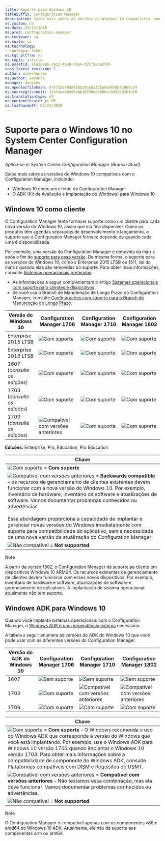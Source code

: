 ```yaml
---
title: Suporte para Windows 10
titleSuffix: Configuration Manager
description: Saiba mais sobre as versões do Windows 10 compatíveis como clientes ou para implantação de sistema operacional com o System Center Configuration Manager
ms.custom: na
ms.date: 03/22/2018
ms.prod: configuration-manager
ms.reviewer: na
ms.suite: na
ms.technology:
- configmgr-other
ms.tgt_pltfrm: na
ms.topic: article
ms.assetid: a1626a65-da22-49e0-9564-d2f752ea3f4b
caps.latest.revision: 5
author: aczechowski
ms.author: aaroncz
manager: dougeby
ms.openlocfilehash: 877732c4095438b19a863335a4a0026b7b088b24
ms.sourcegitcommit: 11bf4ed40ed0cbb10500cc58bbecbd23c92bfe20
ms.translationtype: HT
ms.contentlocale: pt-BR
ms.lasthandoff: 03/23/2018
---
```

# <a name="support-for-windows-10-in-system-center-configuration-manager"></a>Suporte para o Windows 10 no System Center Configuration Manager  

*Aplica-se a: System Center Configuration Manager (Branch Atual)*


Saiba mais sobre as versões do Windows 10 compatíveis com o Configuration Manager, incluindo:
 -  Windows 10 como um cliente do Configuration Manager
 -  O ADK (Kit de Avaliação e Implantação do Windows) para Windows 10

## <a name="windows-10-as-a-client"></a>Windows 10 como cliente
O Configuration Manager tenta fornecer suporte como um cliente para cada nova versão do Windows 10, assim que ela fica disponível. Como os produtos têm agendas separadas de desenvolvimento e lançamento, o suporte que o Configuration Manager fornece depende de quando cada uma é disponibilizada.

Por exemplo, uma versão do Configuration Manager é removida da matriz após o fim do [suporte para essa versão](/sccm/core/servers/manage/current-branch-versions-supported). Da mesma forma, o suporte para as versões do Windows 10, como a Enterprise 2015 LTSB ou 1511, sai da matriz quando elas são removidas do suporte. Para obter mais informações, consulte [Sistemas operacionais preteridos](/sccm/core/plan-design/changes/deprecated/removed-and-deprecated-client#deprecated-client-operating-systems).


-   As informações a seguir complementam o artigo [Sistemas operacionais com suporte para clientes e dispositivos](/sccm/core/plan-design/configs/supported-operating-systems-for-clients-and-devices).
-   Se você usa o Branch de Manutenção de Longo Prazo do Configuration Manager, consulte [Configurações com suporte para o Branch de Manutenção de Longo Prazo](/sccm/core/understand/supported-configurations-for-ltsb).

| Versão do Windows 10 | Configuration Manager 1706 | Configuration Manager 1710 | Configuration Manager 1802 |
|---------------------|-----|-----|-----|
| Enterprise 2015 LTSB            <!--10/14/2025-->   | ![Com suporte](media/green_check.png) | ![Com suporte](media/green_check.png) | ![Com suporte](media/green_check.png) |
| Enterprise 2016 LTSB            <!--10/13/2026-->   | ![Com suporte](media/green_check.png) | ![Com suporte](media/green_check.png) | ![Com suporte](media/green_check.png) |
| 1607   <br />(*consulte as edições*)   <!--04/10/2018-->   | ![Com suporte](media/green_check.png) | ![Com suporte](media/green_check.png) | ![Com suporte](media/green_check.png) |
| 1703   <br />(*consulte as edições*)   <!--10/09/2018-->   | ![Com suporte](media/green_check.png) | ![Com suporte](media/green_check.png) | ![Com suporte](media/green_check.png) |
| 1709   <br />(*consulte as edições*)   <!--04/09/2019-->   | ![Compatível com versões anteriores](media/blue_compat.png) | ![Com suporte](media/green_check.png) | ![Com suporte](media/green_check.png) |

<!-- lifecycle reference: https://support.microsoft.com/help/13853/windows-lifecycle-fact-sheet -->

**Edições:** Enterprise, Pro, Education, Pro Education   

|Chave|
|--|
|![Com suporte](media/green_check.png) = **Com suporte**  |
|![Compatível com versões anteriores](media/blue_compat.png)  = **Backwards compatible** – os recursos de gerenciamento de clientes existentes devem funcionar com a nova versão do Windows 10. Por exemplo, inventário de hardware, inventário de software e atualizações de software. Vamos documentar problemas conhecidos ou advertências. <br><br>Essa abordagem proporciona a capacidade de implantar e gerenciar novas versões do Windows imediatamente com suporte para compatibilidade do aplicativo, sem a necessidade de uma nova versão de atualização do Configuration Manager. |
|![Não compatível](media/Red_X.png) = **Not supported**|

 > [!NOTE]
 > A partir da versão 1802, o Configuration Manager dá suporte ao cliente em dispositivos Windows 10 ARM64. Os recursos existentes de gerenciamento de clientes devem funcionar com esses novos dispositivos. Por exemplo, inventário de hardware e software, atualizações de software e gerenciamento de aplicativos. A implantação de sistema operacional atualmente não tem suporte. <!-- 1353704 --> 



## <a name="windows-10-adk"></a>Windows ADK para Windows 10
Quando você implanta sistemas operacionais com o Configuration Manager, o [Windows ADK é uma dependência externa](/sccm/osd/plan-design/infrastructure-requirements-for-operating-system-deployment) necessária.

A tabela a seguir enumera as versões do ADK do Windows 10 que você pode usar com as diferentes versões do Configuration Manager.

| Versão do ADK do Windows 10  | Configuration Manager 1706 | Configuration Manager 1710 | Configuration Manager 1802   |
|--------------------|-----|-----|-----|
| 1607  | ![Sem suporte](media/Red_X.png)   | ![Sem suporte](media/Red_X.png) | ![Sem suporte](media/Red_X.png) |
| 1703  | ![Com suporte](media/green_check.png) | ![Compatível com versões anteriores](media/blue_compat.png) | ![Compatível com versões anteriores](media/blue_compat.png) |
| 1709  | ![Com suporte](media/green_check.png) | ![Com suporte](media/green_check.png) | ![Com suporte](media/green_check.png) |

|Chave|
|--|
|![Com suporte](media/green_check.png) = **Com suporte** – O Windows recomenda o uso do Windows ADK que corresponde à versão do Windows que você está implantando. Por exemplo, use o Windows ADK para Windows 10 versão 1703 quando implantar o Windows 10 versão 1703. Para obter mais informações sobre a compatibilidade de componente do Windows ADK, consulte [Plataformas compatíveis com DISM](https://docs.microsoft.com/windows-hardware/manufacture/desktop/dism-supported-platforms) e [Requisitos de USMT](https://docs.microsoft.com/windows/deployment/usmt/usmt-requirements#bkmk-1). |
|![Compatível com versões anteriores](media/blue_compat.png)  = **Compatível com versões anteriores** – Não testamos essa combinação, mas ela deve funcionar. Vamos documentar problemas conhecidos ou advertências. |
|![Não compatível](media/Red_X.png) = **Not supported**|

 > [!Note]
 > O Configuration Manager é compatível apenas com os componentes x86 e amd64 do Windows 10 ADK. Atualmente, ele não dá suporte aos componentes arm ou arm64. 